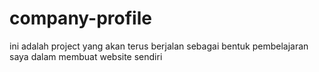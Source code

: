 # company-profile
ini adalah project yang akan terus berjalan sebagai bentuk pembelajaran saya dalam membuat website sendiri
